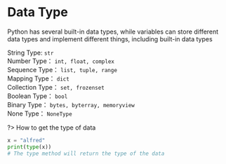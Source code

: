 # Data Type

Python has several built-in data types, while variables can store different data types and implement different things, including built-in data types

String Type:           ```str```<br>
Number Type：           ```int, float, complex``` <br>
Sequence Type：         ```list, tuple, range``` <br>
Mapping Type：          ```dict``` <br>
Collection Type：       ```set, frozenset``` <br>
Boolean Type：          ```bool``` <br>
Binary Type：           ```bytes, byterray, memoryview``` <br>
None Type：             ```NoneType``` <br>

?> How to get the type of data
```python
x = "alfred"
print(type(x))
# The type method will return the type of the data
```